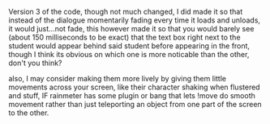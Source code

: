 Version 3 of the code, though not much changed, I did made it so that instead of the dialogue momentarily fading every time it loads and unloads, it would just...not fade, this however made it so that you would barely see (about 150 milliseconds to be exact) that the text box right next to the student would appear behind said student before appearing in the front, though I think its obvious on which one is more noticable than the other, don't you think?

also, I may consider making them more lively by giving them little movements across your screen, like their character shaking when flustered and stuff, IF rainmeter has some plugin or bang that lets !move do smooth movement rather than just teleporting an object from one part of the screen to the other.
